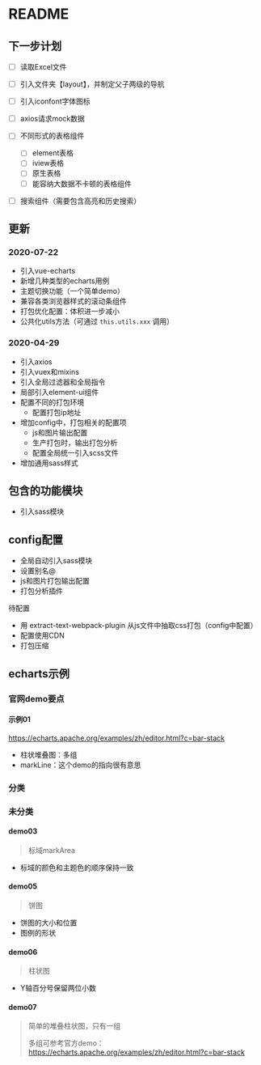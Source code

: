 # README



## 下一步计划

- [ ] 读取Excel文件
- [ ] 引入文件夹【layout】，并制定父子两级的导航
- [ ] 引入iconfont字体图标
- [ ] axios请求mock数据
- [ ] 不同形式的表格组件
  - [ ] element表格
  - [ ] iview表格
  - [ ] 原生表格
  - [ ] 能容纳大数据不卡顿的表格组件
- [ ] 搜索组件（需要包含高亮和历史搜索）







## 更新



### 2020-07-22

- 引入vue-echarts
- 新增几种类型的echarts用例
- 主题切换功能（一个简单demo）
- 兼容各类浏览器样式的滚动条组件
- 打包优化配置：体积进一步减小
- 公共化utils方法（可通过 `this.utils.xxx` 调用）



### 2020-04-29

- 引入axios
- 引入vuex和mixins
- 引入全局过滤器和全局指令
- 局部引入element-ui组件
- 配置不同的打包环境
  - 配置打包ip地址
- 增加config中，打包相关的配置项
  - js和图片输出配置
  - 生产打包时，输出打包分析
  - 配置全局统一引入scss文件
- 增加通用sass样式



## 包含的功能模块
- 引入sass模块



## config配置
- 全局自动引入sass模块
- 设置别名@
- js和图片打包输出配置
- 打包分析插件

待配置
- 用 extract-text-webpack-plugin 从js文件中抽取css打包（config中配置）
- 配置使用CDN
- 打包压缩



## echarts示例

### 官网demo要点

#### 示例01

https://echarts.apache.org/examples/zh/editor.html?c=bar-stack

- 柱状堆叠图：多组
- markLine：这个demo的指向很有意思

### 分类



### 未分类

#### demo03

> 标域markArea

- 标域的颜色和主题色的顺序保持一致







#### demo05

> 饼图

- 饼图的大小和位置
- 图例的形状





#### demo06

> 柱状图

- Y轴百分号保留两位小数



#### demo07

> 简单的堆叠柱状图，只有一组
>
> 多组可参考官方demo：https://echarts.apache.org/examples/zh/editor.html?c=bar-stack

















